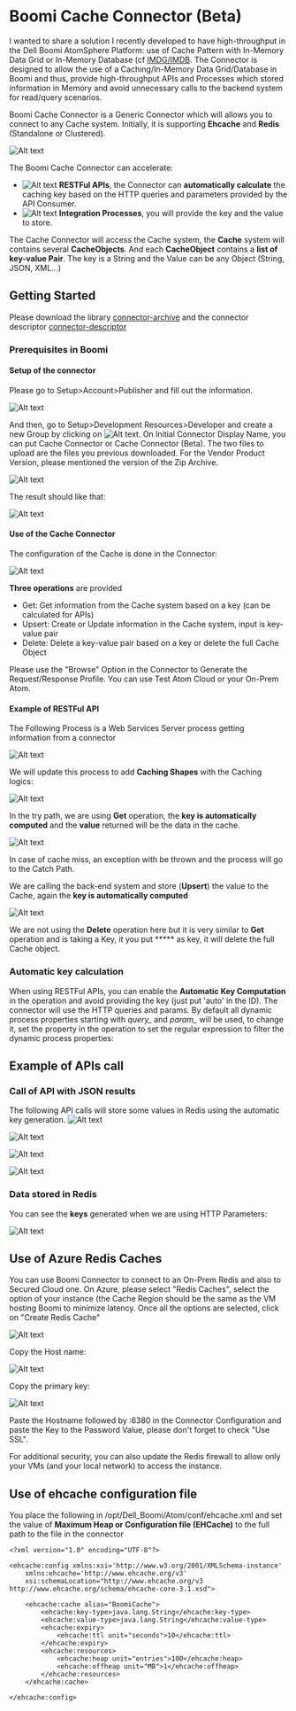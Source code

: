 # Boomi Cache Connector (Beta)

I wanted to share a solution I recently developed to have high-throughput in the Dell Boomi AtomSphere Platform: use of Cache Pattern with In-Memory Data Grid or In-Memory Database (cf [IMDG/IMDB](https://en.wikipedia.org/wiki/List_of_in-memory_databases). 
The Connector is designed to allow the use of a Caching/In-Memory Data Grid/Database in Boomi and thus, provide high-throughput APIs and Processes which stored information in Memory and avoid unnecessary calls to the backend system for read/query scenarios.

Boomi Cache Connector is a Generic Connector which will allows you to connect to any Cache system. Initially, it is supporting **Ehcache** and **Redis** (Standalone or Clustered).

![Alt text](resources/BoomiCache_Connector.png?raw=true "BoomiCache")

The Boomi Cache Connector can accelerate: 

- ![Alt text](resources/API.png?raw=true "BoomiCache") **RESTFul APIs**, the Connector can **automatically calculate** the caching key based on the HTTP queries and parameters provided by the API Consumer.
- ![Alt text](resources/Process.png?raw=true "BoomiCache") **Integration Processes**, you will provide the key and the value to store.


The Cache Connector will access the Cache system, the **Cache** system will contains several **CacheObjects**. And each **CacheObject** contains a **list of key-value Pair**. The key is a String and the Value can be any Object (String, JSON, XML...)


## Getting Started

Please download the library [connector-archive](BoomiCacheConnector-0.57.zip?raw=true) and the connector descriptor [connector-descriptor](connector-descriptor.xml?raw=true)

### Prerequisites in Boomi

#### Setup of the connector

Please go to Setup>Account>Publisher and fill out the information.

![Alt text](resources/Publisher.png?raw=true "BoomiCache")

And then, go to Setup>Development Resources>Developer and create a new Group by clicking on ![Alt text](resources/Boomi_Developer_Connector_Init.png?raw=true "BoomiCache"). On Initial Connector Display Name, you can put Cache Connector or Cache Connector (Beta). The two files to upload are the files you previous downloaded. For the Vendor Product Version, please mentioned the version of the Zip Archive.

![Alt text](resources/Boomi_Developer_Connector.png?raw=true "BoomiCache")

The result should like that:

![Alt text](resources/Boomi_Developer_Connector_Done.png?raw=true "BoomiCache")


#### Use of the Cache Connector

The configuration of the Cache is done in the Connector:

![Alt text](resources/BoomiCache_Connector_Config.png?raw=true "BoomiCache")

**Three operations** are provided

- Get: Get information from the Cache system based on a key (can be calculated for APIs)
- Upsert: Create or Update information in the Cache system, input is key-value pair
- Delete: Delete a key-value pair based on a key or delete the full Cache Object

Please use the "Browse" Option in the Connector to Generate the Request/Response Profile. You can use Test Atom Cloud or your On-Prem Atom. 

#### Example of RESTFul API 
The Following Process is a Web Services Server process getting information from a connector

![Alt text](resources/Boomi_Process_NoCache.png?raw=true "BoomiCache")

We will update this process to add **Caching Shapes** with the Caching logics:

![Alt text](resources/Boomi_Process_BoomiCacheConnector.png?raw=true "BoomiCache")

In the try path, we are using **Get** operation, the **key is automatically computed** and the **value** returned will be the data in the cache.

![Alt text](resources/Boomi_Op_Get.png?raw=true "BoomiCache")

In case of cache miss, an exception with be thrown and the process will go to the Catch Path.

We are calling the back-end system and store (**Upsert**) the value to the Cache, again the **key is automatically computed** 

![Alt text](resources/Boomi_Op_Upsert.png?raw=true "BoomiCache")

We are not using the **Delete** operation here but it is very similar to **Get** operation and is taking a Key, it you put ***** as key, it will delete the full Cache object.

### Automatic key calculation
When using RESTFul APIs, you can enable the **Automatic Key Computation** in the operation and avoid providing the key (just put 'auto' in the ID). The connector will use the HTTP queries and params.
By default all dynamic process properties starting with *query_* and *param_* will be used, to change it, set the property in the operation to set the regular expression to filter the dynamic process properties:


## Example of APIs call

### Call of API with JSON results

The following API calls will store some values in Redis using the automatic key generation.
![Alt text](resources/Boomi_API_Call.png?raw=true "BoomiCache")

![Alt text](resources/Boomi_API_Call_2.png?raw=true "BoomiCache")

![Alt text](resources/Boomi_API_Call_3.png?raw=true "BoomiCache")

![Alt text](resources/Boomi_API_Call_4.png?raw=true "BoomiCache")

### Data stored in Redis

You can see the **keys** generated when we are using HTTP Parameters:
 
![Alt text](resources/Boomi_API_Redis.png?raw=true "BoomiCache")


## Use of Azure Redis Caches

You can use Boomi Connector to connect to an On-Prem Redis and also to Secured Cloud one. On Azure, please select "Redis Caches", select the option of your instance (the Cache Region should be the same as the VM hosting Boomi to minimize latency.
Once all the options are selected, click on "Create Redis Cache"

![Alt text](resources/Azure_Redis_0.png?raw=true "BoomiCache")

Copy the Host name:

![Alt text](resources/Azure_Redis_1.png?raw=true "BoomiCache")

Copy the primary key:

![Alt text](resources/Azure_Redis_2.png?raw=true "BoomiCache")

Paste the Hostname followed by :6380 in the Connector Configuration and paste the Key to the Password Value, please don't forget to check "Use SSL".

For additional security, you can also update the Redis firewall to allow only your VMs (and your local network) to access the instance. 

## Use of ehcache configuration file

You place the following in /opt/Dell_Boomi/Atom/conf/ehcache.xml and set the value of **Maximum Heap or Configuration file (EHCache)** to the full path to the file in the connector

```
<?xml version="1.0" encoding="UTF-8"?>

<ehcache:config xmlns:xsi='http://www.w3.org/2001/XMLSchema-instance'
	xmlns:ehcache='http://www.ehcache.org/v3'
	xsi:schemaLocation="http://www.ehcache.org/v3 http://www.ehcache.org/schema/ehcache-core-3.1.xsd">

	<ehcache:cache alias="BoomiCache">
		<ehcache:key-type>java.lang.String</ehcache:key-type>
		<ehcache:value-type>java.lang.String</ehcache:value-type>
		<ehcache:expiry>
			<ehcache:ttl unit="seconds">10</ehcache:ttl>
		</ehcache:expiry>
		<ehcache:resources>
			<ehcache:heap unit="entries">100</ehcache:heap>
			<ehcache:offheap unit="MB">1</ehcache:offheap>
		</ehcache:resources>
	</ehcache:cache>
	
</ehcache:config>
```
